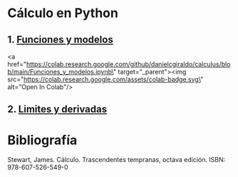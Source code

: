 # Cálculo en Python

## 1. [Funciones y modelos](https://github.com/danielcgiraldo/calculus/blob/main/Funciones_y_modelos.ipynb)
<a href=\"https://colab.research.google.com/github/danielcgiraldo/calculus/blob/main/Funciones_y_modelos.ipynb\" target=\"_parent\"><img src=\"https://colab.research.google.com/assets/colab-badge.svg\" alt=\"Open In Colab\"/></a>
## 2. [Limites y derivadas]()


# Bibliografía

Stewart, James. Cálculo. Trascendentes tempranas, octava edición.
ISBN: 978-607-526-549-0
